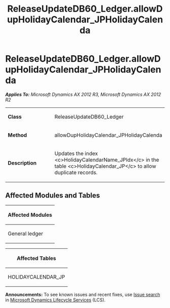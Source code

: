 ﻿---
title: ReleaseUpdateDB60_Ledger.allowDupHolidayCalendar_JPHolidayCalenda
TOCTitle: ReleaseUpdateDB60_Ledger.allowDupHolidayCalendar_JPHolidayCalenda
ms:assetid: 8354f851-e820-72c1-543e-1734255b18fc
ms:mtpsurl: https://msdn.microsoft.com/en-us/library/JJ685979(v=AX.60)
ms:contentKeyID: 49709432
ms.date: 05/18/2015
mtps_version: v=AX.60
---

# ReleaseUpdateDB60\_Ledger.allowDupHolidayCalendar\_JPHolidayCalenda 


_**Applies To:** Microsoft Dynamics AX 2012 R3, Microsoft Dynamics AX 2012 R2_

<table>
<colgroup>
<col style="width: 50%" />
<col style="width: 50%" />
</colgroup>
<tbody>
<tr class="odd">
<td><p><strong>Class</strong></p></td>
<td><p>ReleaseUpdateDB60_Ledger</p></td>
</tr>
<tr class="even">
<td><p><strong>Method</strong></p></td>
<td><p>allowDupHolidayCalendar_JPHolidayCalenda</p></td>
</tr>
<tr class="odd">
<td><p><strong>Description</strong></p></td>
<td><p>Updates the index &lt;c&gt;HolidayCalendarName_JPIdx&lt;/c&gt; in the table &lt;c&gt;HolidayCalendar_JP&lt;/c&gt; to allow duplicate records.</p></td>
</tr>
</tbody>
</table>


## Affected Modules and Tables

<table>
<colgroup>
<col style="width: 100%" />
</colgroup>
<thead>
<tr class="header">
<th><p>Affected Modules</p></th>
</tr>
</thead>
<tbody>
<tr class="odd">
<td><p>General ledger</p></td>
</tr>
</tbody>
</table>


<table>
<colgroup>
<col style="width: 100%" />
</colgroup>
<thead>
<tr class="header">
<th><p>Affected Tables</p></th>
</tr>
</thead>
<tbody>
<tr class="odd">
<td><p>HOLIDAYCALENDAR_JP</p></td>
</tr>
</tbody>
</table>

  
**Announcements:** To see known issues and recent fixes, use [Issue search](http://go.microsoft.com/fwlink/?linkid=389258) in [Microsoft Dynamics Lifecycle Services](http://go.microsoft.com/fwlink/?linkid=306505) (LCS).

